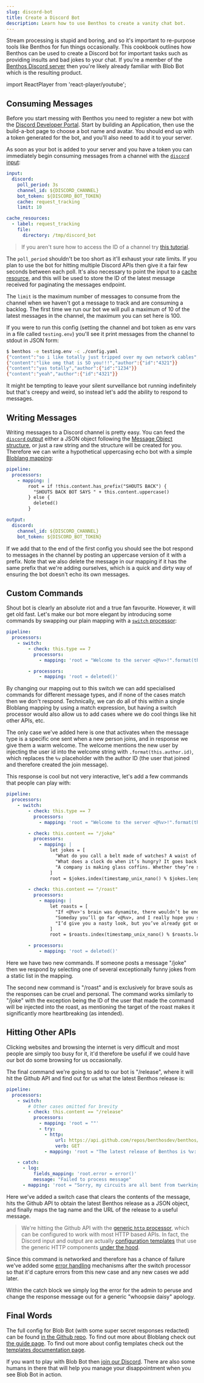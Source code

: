 ```yaml
---
slug: discord-bot
title: Create a Discord Bot
description: Learn how to use Benthos to create a vanity chat bot.
---
```


Stream processing is stupid and boring, and so it's important to re-purpose tools like Benthos for fun things occasionally. This cookbook outlines how Benthos can be used to create a Discord bot for important tasks such as providing insults and bad jokes to your chat. If you're a member of the [Benthos Discord server][discord-link] then you're likely already familiar with Blob Bot which is the resulting product.

import ReactPlayer from 'react-player/youtube';

<div className='container margin-vert--lg'>
  <div className='row row--no-gutters'>
    <ReactPlayer
        className='col'
        height='300px'
        url='https://www.youtube.com/embed/nX5-s1-Vrjc'
        controls={true}
    />
  </div>
</div>

## Consuming Messages

Before you start messing with Benthos you need to register a new bot with the [Discord Developer Portal][discord-applications]. Start by building an Application, then use the build-a-bot page to choose a bot name and avatar. You should end up with a token generated for the bot, and you'll also need to add it to your server.

As soon as your bot is added to your server and you have a token you can immediately begin consuming messages from a channel with the [`discord` input][inputs.discord]:

```yaml
input:
  discord:
    poll_period: 3s
    channel_id: ${DISCORD_CHANNEL}
    bot_token: ${DISCORD_BOT_TOKEN}
    cache: request_tracking
    limit: 10

cache_resources:
  - label: request_tracking
    file:
      directory: /tmp/discord_bot
```

> If you aren't sure how to access the ID of a channel try [this tutorial][discord-channel-id].

The `poll_period` shouldn't be too short as it'll exhaust your rate limits. If you plan to use the bot for hitting multiple Discord APIs then give it a fair few seconds between each poll. It's also necessary to point the input to a [cache resource][caches], and this will be used to store the ID of the latest message received for paginating the messages endpoint.

The `limit` is the maximum number of messages to consume from the channel when we haven't got a message to track and are consuming a backlog. The first time we run our bot we will pull a maximum of 10 of the latest messages in the channel, the maximum you can set here is 100.

If you were to run this config (setting the channel and bot token as env vars in a file called `testing.env`) you'll see it print messages from the channel to stdout in JSON form:

```sh
$ benthos -e testing.env -c ./config.yaml
{"content":"so i like totally just tripped over my own network cables","author":{"id":"1234"}}
{"content":"like omg that is SO you!!!","author":{"id":"4321"}}
{"content":"yas totally","author":{"id":"1234"}}
{"content":"yeah","author":{"id":"4321"}}
```

It might be tempting to leave your silent surveillance bot running indefinitely but that's creepy and weird, so instead let's add the ability to respond to messages.

## Writing Messages

Writing messages to a Discord channel is pretty easy. You can feed the [`discord` output][outputs.discord] either a JSON object following the [Message Object structure][discord-message-object], or just a raw string and the structure will be created for you. Therefore we can write a hypothetical uppercasing echo bot with a simple [Bloblang mapping][bloblang]:

```yaml
pipeline:
  processors:
    - mapping: |
        root = if !this.content.has_prefix("SHOUTS BACK") {
          "SHOUTS BACK BOT SAYS " + this.content.uppercase()
        } else {
          deleted()
        }

output:
  discord:
    channel_id: ${DISCORD_CHANNEL}
    bot_token: ${DISCORD_BOT_TOKEN}
```

If we add that to the end of the first config you should see the bot respond to messages in the channel by posting an uppercase version of it with a prefix. Note that we also delete the message in our mapping if it has the same prefix that we're adding ourselves, which is a quick and dirty way of ensuring the bot doesn't echo its own messages.

## Custom Commands

Shout bot is clearly an absolute riot and a true fan favourite. However, it will get old fast. Let's make our bot more elegant by introducing some commands by swapping our plain mapping with a [`switch` processor][processors.switch]:

```yaml
pipeline:
  processors:
    - switch:
        - check: this.type == 7
          processors:
            - mapping: 'root = "Welcome to the server <@%v>!".format(this.author.id)'

        - processors:
            - mapping: 'root = deleted()'
```

By changing our mapping out to this switch we can add specialised commands for different message types, and if none of the cases match then we don't respond. Technically, we can do all of this within a single Bloblang mapping by using a match expression, but having a switch processor would also allow us to add cases where we do cool things like hit other APIs, etc.

The only case we've added here is one that activates when the message type is a specific one sent when a new person joins, and in response we give them a warm welcome. The welcome mentions the new user by injecting the user id into the welcome string with `.format(this.author.id)`, which replaces the `%v` placeholder with the author ID (the user that joined and therefore created the join message).

This response is cool but not very interactive, let's add a few commands that people can play with:

```yaml
pipeline:
  processors:
    - switch:
        - check: this.type == 7
          processors:
            - mapping: 'root = "Welcome to the server <@%v>!".format(this.author.id)'

        - check: this.content == "/joke"
          processors:
            - mapping: |
                let jokes = [
                  "What do you call a belt made of watches? A waist of time.",
                  "What does a clock do when it’s hungry? It goes back four seconds.",
                  "A company is making glass coffins. Whether they’re successful remains to be seen.",
                ]
                root = $jokes.index(timestamp_unix_nano() % $jokes.length())

        - check: this.content == "/roast"
          processors:
            - mapping: |
                let roasts = [
                  "If <@%v>'s brain was dynamite, there wouldn’t be enough to blow their hat off.",
                  "Someday you’ll go far <@%v>, and I really hope you stay there.",
                  "I’d give you a nasty look, but you’ve already got one <@%v>.",
                ]
                root = $roasts.index(timestamp_unix_nano() % $roasts.length()).format(this.author.id)

        - processors:
            - mapping: 'root = deleted()'
```

Here we have two new commands. If someone posts a message "/joke" then we respond by selecting one of several exceptionally funny jokes from a static list in the mapping.

The second new command is "/roast" and is exclusively for brave souls as the responses can be cruel and personal. The command works similarly to "/joke" with the exception being the ID of the user that made the command will be injected into the roast, as mentioning the target of the roast makes it significantly more heartbreaking (as intended).

## Hitting Other APIs

Clicking websites and browsing the internet is very difficult and most people are simply too busy for it, it'd therefore be useful if we could have our bot do some browsing for us occasionally.

The final command we're going to add to our bot is "/release", where it will hit the Github API and find out for us what the latest Benthos release is:

```yaml
pipeline:
  processors:
    - switch:
        # Other cases omitted for brevity
        - check: this.content == "/release"
          processors:
            - mapping: 'root = ""'
            - try:
              - http:
                  url: https://api.github.com/repos/benthosdev/benthos/releases/latest
                  verb: GET
              - mapping: 'root = "The latest release of Benthos is %v: %v".format(this.tag_name, this.html_url)'

    - catch:
      - log:
          fields_mapping: 'root.error = error()'
          message: "Failed to process message"
      - mapping: 'root = "Sorry, my circuits are all bent from twerking and I must have malfunctioned."'
```

Here we've added a switch case that clears the contents of the message, hits the Github API to obtain the latest Benthos release as a JSON object, and finally maps the tag name and the URL of the release to a useful message.

> We're hitting the Github API with the [generic `http` processor][processors.http], which can be configured to work with most HTTP based APIs. In fact, the Discord input and output are actually [configuration templates][templates] that use the generic HTTP components [under the hood][templates.discord].

Since this command is networked and therefore has a chance of failure we've added some [error handling][error-handling] mechanisms after the switch processor so that it'd capture errors from this new case and any new cases we add later.

Within the catch block we simply log the error for the admin to peruse and change the response message out for a generic "whoopsie daisy" apology.

## Final Words

The full config for Blob Bot (with some super secret responses redacted) can be found [in the Github repo][full-config]. To find out more about Bloblang check out [the guide page][bloblang]. To find out more about config templates check out the [templates documentation page][templates].

If you want to play with Blob Bot then [join our Discord][discord-link]. There are also some humans in there that will help you manage your disappointment when you see Blob Bot in action.

[discord-link]: https://discord.gg/6VaWjzP
[discord-applications]: https://discord.com/developers/applications
[discord-channel-id]: https://support.discord.com/hc/en-us/articles/206346498-Where-can-I-find-my-User-Server-Message-ID-
[discord-message-object]: https://discord.com/developers/docs/resources/channel#message-object
[inputs.discord]: /docs/components/inputs/discord
[outputs.discord]: /docs/components/outputs/discord
[caches]: /docs/components/caches/about
[processors.switch]: /docs/components/processors/switch
[processors.http]: /docs/components/processors/http
[bloblang]: /docs/guides/bloblang/about
[full-config]: https://github.com/benthosdev/benthos/blob/master/config/examples/discord_bot.yaml
[error-handling]: /docs/configuration/error_handling
[templates]: /docs/configuration/templating
[templates.discord]: https://github.com/benthosdev/benthos/blob/master/template/outputs/discord.yaml
